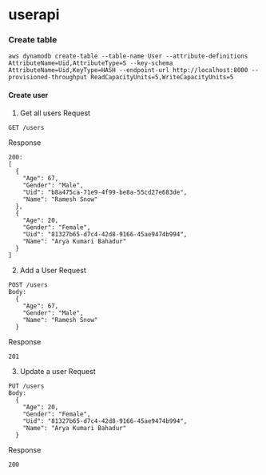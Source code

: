 # userapi

### Create table
```
aws dynamodb create-table --table-name User --attribute-definitions AttributeName=Uid,AttributeType=S --key-schema AttributeName=Uid,KeyType=HASH --endpoint-url http://localhost:8000 --provisioned-throughput ReadCapacityUnits=5,WriteCapacityUnits=5
```

#### Create user
1. Get all users
Request
```
GET /users
```
Response
```
200:
[
  {
    "Age": 67,
    "Gender": "Male",
    "Uid": "b8a475ca-71e9-4f99-be8a-55cd27e683de",
    "Name": "Ramesh Snow"
  },
  {
    "Age": 20,
    "Gender": "Female",
    "Uid": "81327b65-d7c4-42d8-9166-45ae9474b994",
    "Name": "Arya Kumari Bahadur"
  }
]
```

2. Add a User
Request
```
POST /users
Body:
  {
    "Age": 67,
    "Gender": "Male",
    "Name": "Ramesh Snow"
  }
```
Response
```
201
```

3. Update a user
Request
```
PUT /users
Body:
  {
    "Age": 20,
    "Gender": "Female",
    "Uid": "81327b65-d7c4-42d8-9166-45ae9474b994",
    "Name": "Arya Kumari Bahadur"
  }
```
Response
```
200
```



